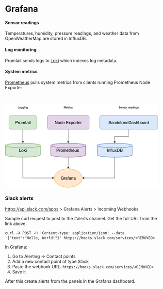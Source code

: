 # Grafana

#### Sensor readings

Temperatures, humidity, pressure readings, and weather data from OpenWeatherMap are stored in InfluxDB.

#### Log monitoring

Promtail sends logs to [Loki](loki) which indexes log metadata.

#### System metrics

[Prometheus](prometheus) pulls system metrics from clients running Prometheus Node Exporter

<br>

![graph](../images_diagrams/monitoring_stack.svg)

### Slack alerts

https://api.slack.com/apps > Grafana Alerts > Incoming Webhooks

Sample curl request to post to the #alerts channel. Get the full URL from the link above.

```shell
curl -X POST -H 'Content-type: application/json' --data '{"text":"Hello, World!"}' https://hooks.slack.com/services/<REMOVED>
```

In Grafana:
1) Go to Alerting → Contact points
2) Add a new contact point of type Slack
3) Paste the webhook URL: 
```https://hooks.slack.com/services/<REMOVED>```
4) Save it

After this create alerts from the panels in the Grafana dashboard.
